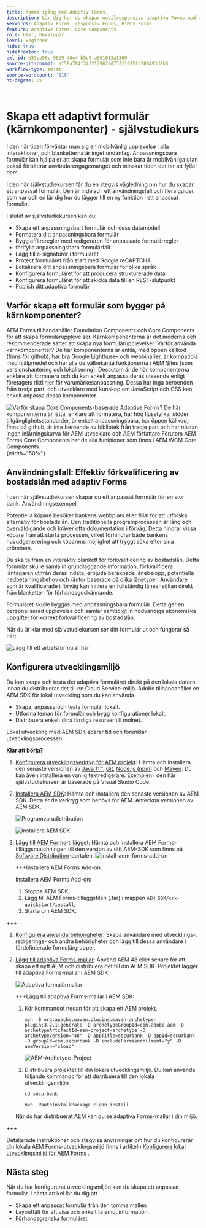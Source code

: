 ```yaml
---
title: Komma igång med Adaptiv Forms.
description: Lär dig hur du skapar mobilresponsiva adaptiva Forms med vår stegvisa självstudiekurs. Dessa formulär kan anpassas sömlöst mellan olika enheter och ger en smidig upplevelse.
keywords: Adaptiv Forms, responsiv Forms, HTML5 Forms
feature: Adaptive Forms, Core Components
role: User, Developer
level: Beginner
hide: true
hidefromtoc: true
exl-id: b59cb56c-9629-48e4-b5c9-a861013a1360
source-git-commit: af58a784f24f212962ad73f11015fb788493d8b5
workflow-type: tm+mt
source-wordcount: '918'
ht-degree: 0%

---
```


# Skapa ett adaptivt formulär (kärnkomponenter) - självstudiekurs

I den här tiden förväntar man sig en mobilvänlig upplevelse i alla interaktioner, och blanketterna är inget undantag. Anpassningsbara formulär kan hjälpa er att skapa formulär som inte bara är mobilvänliga utan också förbättrar användarengagemanget och minskar tiden det tar att fylla i dem.

I den här självstudiekursen får du en stegvis vägledning om hur du skapar ett anpassat formulär. Den är indelad i ett användningsfall och flera guider, som var och en lär dig hur du lägger till en ny funktion i ett anpassat formulär.

I slutet av självstudiekursen kan du:

* Skapa ett anpassningsbart formulär och dess datamodell
* Formatera ditt anpassningsbara formulär
* Bygg affärsregler med redigeraren för anpassade formulärregler
* förifylla anpassningsbara formulärfält
* Lägg till e-signaturer i formuläret
* Protect formuläret från start med Google reCAPTCHA
* Lokalisera ditt anpassningsbara formulär för olika språk
* Konfigurera formuläret för att producera strukturerade data
* Konfigurera formuläret för att skicka data till en REST-slutpunkt
* Publish ditt adaptiva formulär


## Varför skapa ett formulär som bygger på kärnkomponenter?

AEM Forms tillhandahåller Foundation Components och Core Components för att skapa formulärupplevelser. Kärnkomponenterna är det moderna och rekommenderade sättet att skapa nya formulärupplevelser. Varför använda kärnkomponenter? De här komponenterna är enkla, med öppen källkod (finns för github), har bra Google Lighthuse- och webbinarier, är kompatibla med hjälpmedel och har alla de välbekanta funktionerna i AEM Sites (som versionshantering och lokalisering). Dessutom är de här komponenterna enklare att formatera och du kan enkelt anpassa deras utseende enligt företagets riktlinjer för varumärkesanpassning. Dessa har inga beroenden från tredje part, och utvecklare med kunskap om JavaScript och CSS kan enkelt anpassa dessa komponenter.

![Varför skapa Core Components-baserade Adaptive Forms? De här komponenterna är lätta, enklare att formatera, har hög ljusstyrka, stöder tillgänglighetsstandarder, är enkelt anpassningsbara, har öppen källkod, finns på github, är inte beroende av bibliotek från tredje part och har nästan ingen inlärningskurva för AEM utvecklare och AEM författare Förutom AEM Forms Core Components har de alla funktioner som finns i AEM WCM Core Components.](/help/forms/assets/cc-core-components-benefits.png){width="50%"}

## Användningsfall: Effektiv förkvalificering av bostadslån med adaptiv Forms

I den här självstudiekursen skapar du ett anpassat formulär för en stor bank. Användningsexempel:

Potentiella köpare besöker bankens webbplats eller filial för att utforska alternativ för bostadslån. Den traditionella programprocessen är lång och överväldigande och kräver ofta dokumentation i förväg. Detta hindrar vissa köpare från att starta processen, vilket förhindrar både bankens huvudgenerering och köparens möjlighet att tryggt söka efter sina drömhem.

Du ska ta fram en interaktiv blankett för förkvalificering av bostadslån. Detta formulär skulle samla in grundläggande information, förkvalificera låntagaren utifrån deras indata, erbjuda beräknade lånebelopp, potentiella nedbetalningsbehov och räntor baserade på olika lånetyper. Användare som är kvalificerade i förväg kan initiera en fullständig låneansökan direkt från blanketten för förhandsgodkännande.

Formuläret skulle byggas med anpassningsbara formulär. Detta ger en personaliserad upplevelse och samlar samtidigt in nödvändiga ekonomiska uppgifter för korrekt förkvalificering av bostadslån.

När du är klar med självstudiekursen ser ditt formulär ut och fungerar så här:

![Lägg till ett arbetsformulär här](/help/forms/assets/cc-tutorial-final-form.png)

## Konfigurera utvecklingsmiljö

Du kan skapa och testa det adaptiva formuläret direkt på den lokala datorn innan du distribuerar det till en Cloud Service-miljö. Adobe tillhandahåller en AEM SDK för lokal utveckling som du kan använda

* Skapa, anpassa och testa formulär lokalt.
* Utforma teman för formulär och bygg konfigurationer lokalt,
* Distribuera enkelt dina färdiga resurser till molnet.

Lokal utveckling med AEM SDK sparar tid och förenklar utvecklingsprocessen


**Klar att börja?**

1. [Konfigurera utvecklingsverktyg för AEM projekt](/help/forms/setup-local-development-environment.md#set-up-development-tools-for-aem-projects): Hämta och installera den senaste versionen av [Java 11™](https://experienceleague.adobe.com/docs/experience-manager-learn/cloud-service/local-development-environment-set-up/development-tools.html?lang=en#local-development-environment-set-up), [Git](https://experienceleague.adobe.com/docs/experience-manager-learn/cloud-service/local-development-environment-set-up/development-tools.html?lang=en#install-git), [Node.js (npm)](https://experienceleague.adobe.com/docs/experience-manager-learn/cloud-service/local-development-environment-set-up/development-tools.html?lang=en#node-js) och [Maven](https://experienceleague.adobe.com/docs/experience-manager-learn/cloud-service/local-development-environment-set-up/development-tools.html?lang=en#install-maven). Du kan även installera en vanlig textredigerare. Exemplen i den här självstudiekursen är baserade på Visual Studio Code.

1. [Installera AEM SDK](/help/forms/setup-local-development-environment.md#set-up-local-experience-manager-environment-for-development): Hämta och installera den senaste versionen av AEM SDK. Detta är de verktyg som behövs för AEM. Anteckna versionen av AEM SDK.

   ![Programvarudistribution](/help/forms/assets/software-distribution.png)

   ![installera AEM SDK](/help/forms/assets/start-aem-sdk.png)

1. [Lägg till AEM Forms-tillägget](/help/forms/setup-local-development-environment.md#add-forms-archive-to-local-author-and-publish-instances-and-configure-forms-specific-users): Hämta och installera AEM Forms-tilläggsmatchningen till den version av ditt AEM-SDK som finns på [Software Distribution](https://experience.adobe.com/#/downloads)-portalen.
   ![install-aem-forms-add-on](/help/forms/assets/install-aem-forms-add-on.png)

   +++Installera AEM Forms Add-on:

   Installera AEM Forms Add-on:

   1. Stoppa AEM SDK.
   1. Lägg till AEM Forms-tilläggsfilen (.far) i mappen `AEM SDK/crx-quickstart/install`,
   1. Starta om AEM SDK.

+++

1. [Konfigurera användarbehörigheter](/help/forms/setup-local-development-environment.md#configure-users-and-permissions): Skapa användare med utvecklings-, redigerings- och andra behörigheter och lägg till dessa användare i fördefinierade formulärgrupper.


1. [Lägg till adaptiva Forms-mallar](/help/forms/setup-local-development-environment.md#set-up-a-development-project-for-forms-based-on-experience-manager-archetype): Använd AEM 48 eller senare för att skapa ett nytt AEM och distribuera det till din AEM SDK. Projektet lägger till adaptiva Forms-mallar i AEM SDK.

   ![Adaptiva formulärmallar](/help/forms/assets/adaptive-forms-templates.png)

   +++Lägg till adaptiva Forms-mallar i AEM SDK:

   1. Kör kommandot nedan för att skapa ett AEM projekt.

      ```
      mvn -B org.apache.maven.plugins:maven-archetype-plugin:3.2.1:generate -D archetypeGroupId=com.adobe.aem -D archetypeArtifactId=aem-project-archetype -D archetypeVersion="48" -D appTitle=securbank -D appId=securbank -D groupId=com.securbank -D includeFormsenrollment="y" -D aemVersion="cloud"
      ```

      ![AEM-Archetyoe-Project](/help/forms/assets/aem-archetype-project.png)

   1. Distribuera projektet till din lokala utvecklingsmiljö. Du kan använda följande kommando för att distribuera till den lokala utvecklingsmiljön

      ```
      cd securbank
      
      mvn -PautoInstallPackage clean install
      ```

   När du har distribuerat AEM kan du se adaptiva Forms-mallar i din miljö.

+++


Detaljerade instruktioner och stegvisa anvisningar om hur du konfigurerar din lokala AEM Forms-utvecklingsmiljö finns i artikeln [Konfigurera lokal utvecklingsmiljö för AEM Forms](/help/forms/setup-local-development-environment.md) .



## Nästa steg

När du har konfigurerat utvecklingsmiljön kan du skapa ett anpassat formulär. I nästa artikel lär du dig att

* Skapa ett anpassat formulär från den tomma mallen
* Layoutfält för att visa och enkelt ta emot information.
* Förhandsgranska formuläret.

<!-- 

### Step 2: Create Form Data Model

A form data model lets you connect an adaptive form to disparate data sources. For example, AEM user profile, RESTful web services, SOAP-based web services, OData services, and relational databases. You can use the form data model with an adaptive form to retrieve, update, delete, and add data to connected data sources.

Goals of article:

* Create the form data model using Rest endpoint.
* Add data model objects so you can form the data model.
* Configure read and write services for the form data model.
* Test form data model and configured services with test data.

### Step 4: Apply rules to adaptive form fields

AEM Forms provide an editor to write rules on adaptive form objects. These rules define actions to trigger on form objects based on preset conditions, user inputs, and user actions on the form. It helps ensure accuracy and speeds up the form-filling experience.

Goals:

* Create and apply rules to adaptive form fields.
* Use rules to trigger form data model services to update the data to database.

### Step 5: Style your adaptive form

Adaptive forms provide OOTB themes and allows you to customize an existing theme to make a brand specific theme. 


A theme contains styling details for components and panels, and you can reuse a theme in different forms. Styles include properties such as background colors, state colors, transparency, alignment, and size. When you apply the theme to your form, the specified style reflects on corresponding components of your form.

Goals:

* Apply an out of the box theme to an adaptive form.
* Create your brand specific theme.


### Step 6: Publish your adaptive form

You can publish adaptive forms as a stand-alone form (single page application), include in AEM Sites page, or include in a non-AEM Sites page.

Goals:

* Publish the adaptive form as an AEM Page.
* Embed the adaptive form in an AEM Sites Page.
* Embed the adaptive form in an external webpage (a non-AEM webpage hosted outside AEM).

-->
